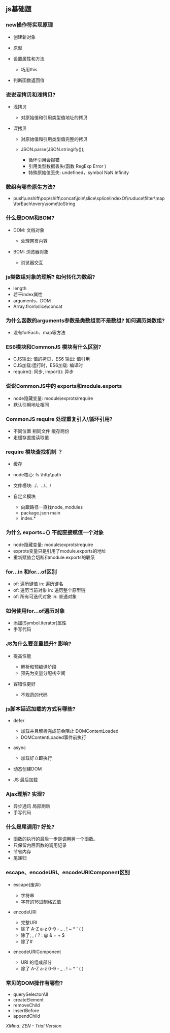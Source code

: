 ## js基础题

### new操作符实现原理

- 创建新对象
- 原型
- 设置属性和方法

	- 巧用this

- 判断函数返回值

### 说说深拷贝和浅拷贝?

- 浅拷贝

	- 对原始值和引用类型值地址的拷贝

- 深拷贝

	- 对原始值和引用类型值完整的拷贝
	- JSON.parse(JSON.stringify());

		- 循环引用会报错
		- 引用类型数据丢失(函数 RegExp Error )
		- 特殊原始值丢失: undefined，symbol NaN Infinity

### 数组有哪些原生方法?

- push\unshift\pop\shift\concat\join\slice\splice\indexOf\ruduce\filter\map\forEach\every\some\toString

### 什么是DOM和BOM?

- DOM: 文档对象

	- 处理网页内容

- BOM: 浏览器对象

	- 浏览器交互

### js类数组对象的理解? 如何转化为数组?

- length
- 若干index属性
- arguments、DOM
- Array.from\slice\concat

### 为什么函数的arguments参数是类数组而不是数组? 如何遍历类数组?

- 没有forEach、map等方法

### ES6模块和CommonJS 模块有什么区别?

- CJS输出: 值的拷贝，ES6 输出: 值引用
- CJS加载:运行时，ES6加载: 编译时
- require(): 同步, import(): 异步

### 说说CommonJS中的 exports和module.exports

- node隐藏变量: module\exprots\require
- 默认引用地址相同

### CommonJS require 处理重复引入\循环引用?

- 不同位置 相同文件 缓存两份
- 走缓存直接读取值

### require 模块查找机制 ？

- 缓存
- node核心: fs \http\path 
- 文件模块: ./、../、/
- 自定义模块

	- 向跟路径一直找node_modules
	- package.json main
	- index.*

### 为什么 exports={} 不能直接赋值一个对象

- node隐藏变量: module\exprots\require
- exprots变量只是引用了module.exports的地址
- 重新赋值会切断和module.exports的联系

### for...in 和for...of区别

- of: 遍历键值 in: 遍历键名
- of: 遍历当前对象 in: 遍历整个原型链
- of: 所有可迭代对象 in: 普通对象

### 如何使用for...of遍历对象 

- 添加[Symbol.iterator]属性
- 手写代码

### JS为什么要变量提升? 影响?

- 提高性能

	- 解析和预编译阶段
	- 预先为变量分配栈空间

- 容错性更好

	- 不规范的代码

### js脚本延迟加载的方式有哪些?

- defer

	- 加载并且解析完成前会阻止 DOMContentLoaded
	- DOMContentLoaded事件前执行

- async

	- 加载好立即执行

- 动态创建DOM
- JS 最后加载

### Ajax理解? 实现?

- 异步通讯 局部刷新
- 手写代码

### 什么是尾调用? 好处?

- 函数的执行的最后一步是调用另一个函数。
- 只保留内层函数的调用记录
- 节省内存
- 尾递归

### escape、encodeURI、encodeURIComponent区别

- escape(废弃)

	- 字符串
	- 字符的16进制格式值

- encodeURI

	- 完整URI
	- 除了 A-Z a-z 0-9 - _ . ! ~ * ' ( )
	- 除了; , / ? : @ & = + $
	- 除了#

- encodeURIComponent

	- URI 的组成部分
	- 除了 A-Z a-z 0-9 - _ . ! ~ * ' ( )

### 常见的DOM操作有哪些?

- querySelectorAll
- createElement
- removeChild
- insertBefore
- appendChild

*XMind: ZEN - Trial Version*